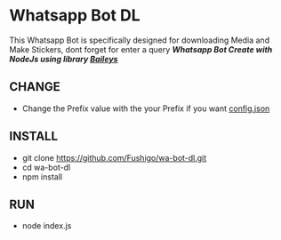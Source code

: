 # Whatsapp Bot DL

This Whatsapp Bot is specifically designed for downloading Media and Make Stickers, dont forget for enter a query
**_Whatsapp Bot Create with NodeJs using library [Baileys](https://github.com/WhiskeySockets/Baileys)_**

## CHANGE

- Change the Prefix value with the your Prefix if you want [config.json](https://github.com/Fushigo/wa-bot-dl/blob/main/config.json)

## INSTALL

- git clone https://github.com/Fushigo/wa-bot-dl.git
- cd wa-bot-dl
- npm install

## RUN

- node index.js
